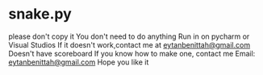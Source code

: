 # snake.py
please don't copy it
You don't need to do anything
Run in on pycharm or Visual Studios
If it doesn't work,contact me at eytanbenittah@gmail.com
Doesn't have scoreboard
If you know how to make one, contact me
Email: eytanbenittah@gmail.com
Hope you like it
